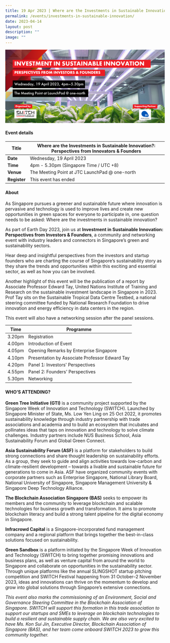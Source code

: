 ```yaml
---
title: 19 Apr 2023 | Where are the Investments in Sustainable Innovation?
permalink: /events/investments-in-sustainable-innovation/
date: 2023-04-14
layout: post
description: ""
image: ""
---
```

![](/images/2023/202304_event%20investments%20in%20sustainable%20innovation.png)

#### Event details


| **Title** | Where are the Investments in Sustainable Innovation?: Perspectives from Innovators & Founders|
| -------- | -------- |
|**Date** | Wednesday, 19 April 2023 
| **Time**    | 4pm - 5.30pm (Singapore Time / UTC +8) |
|**Venue** | The Meeting Point at JTC LaunchPad @ one-north
| **Register** |  This event has ended |

#### About

As Singapore pursues a greener and sustainable future where innovation is pervasive and technology is used to improve lives and create new opportunities in green spaces for everyone to participate in, one question needs to be asked: Where are the investments in sustainable innovation?

As part of Earth Day 2023, join us at **Investment in Sustainable Innovation: Perspectives from Investors & Founders**, a community and networking event with industry leaders and connectors in Singapore’s green and sustainability sectors.

Hear deep and insightful perspectives from the investors and startup founders who are charting the course of Singapore’s sustainability story as they share the trends and opportunities within this exciting and essential sector, as well as how you can be involved.

Another highlight of this event will be the publication of a report by Associate Professor Edward Tay, United Nations Institute of Training and Research on the sustainable investment landscape in Singapore in 2023. Prof Tay sits on the Sustainable Tropical Data Centre Testbed, a national steering committee funded by National Research Foundation to drive innovation and energy efficiency in data centers in the region.

This event will also have a networking session after the panel sessions.

| Time | Programme | 
| -------- | --------- | 
| 3.20pm | Registration |
| 4.00pm | Introduction of Event| 
| 4.05pm | Opening Remarks by Enterprise Singapore|
| 4.10pm | Presentation by Associate Professor Edward Tay |
| 4.20pm | Panel 1: Investors' Perspectives |
| 4.55pm | Panel 2: Founders' Perspectives |
| 5.30pm | Networking |

#### WHO’S ATTENDING?

**Green Tree Initiative (GTI)** is a community project supported by the Singapore Week of Innovation and Technology (SWITCH). Launched by Singapore Minister of State, Ms. Low Yen Ling on 25 Oct 2022, it promotes sustainability knowledge through industry partnership with trade associations and academia and to build an ecosystem that incubates and pollinates ideas that taps on innovation and technology to solve climate challenges. Industry partners include NUS Business School, Asia Sustainability Forum and Global Green Connect.

**Asia Sustainability Forum (ASF)** is a platform for stakeholders to build strong connections and share thought leadership on sustainability efforts. As a group, they seek to guide and align activities towards low-carbon and climate-resilient development – towards a livable and sustainable future for generations to come in Asia. ASF have organized community events with corporate partners such as Enterprise Singapore, National Library Board, National University of Singapore, Singapore Management University & Singapore Deep Technology Alliance.

**The Blockchain Association Singapore (BAS)** seeks to empower its members and the community to leverage blockchain and scalable technologies for business growth and transformation. It aims to promote blockchain literacy and build a strong talent pipeline for the digital economy in Singapore.

**Infracrowd Capital** is a Singapore-incorporated fund management company and a regional platform that brings together the best-in-class solutions focused on sustainability.

**Green Sandbox** is a platform initiated by the Singapore Week of Innovation and Technology (SWITCH) to bring together promising innovations and business plans, as well as venture capital from around the world to Singapore and collaborate on opportunities in the sustainability sector. Through unique platforms like the annual SLINGSHOT startup pitching competition and SWITCH Festival happening from 31 October–2 November 2023, ideas and innovations can thrive on the momentum to develop and grow into global solutions through Singapore’s extensive connections.  

*This event also marks the commissioning of an Environment, Social and Governance Steering Committee in the Blockchain Association of Singapore. SWITCH will support this formation in this trade association to support our startups and SMEs to leverage on blockchain technologies to build a resilient and sustainable supply chain. We are also very excited to have Ms. Kon Sui Jin, Executive Director, Blockchain Association of Singapore (BAS), and her team come onboard SWITCH 2023 to grow this community together.*